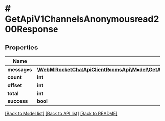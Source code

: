 # # GetApiV1ChannelsAnonymousread200Response

## Properties

Name | Type | Description | Notes
------------ | ------------- | ------------- | -------------
**messages** | [**\WebMIRocketChatApiClientRoomsApi\Model\GetApiV1ChannelsAnonymousread200ResponseMessagesInner[]**](GetApiV1ChannelsAnonymousread200ResponseMessagesInner.md) |  | [optional]
**count** | **int** |  | [optional]
**offset** | **int** |  | [optional]
**total** | **int** |  | [optional]
**success** | **bool** |  | [optional]

[[Back to Model list]](../../README.md#models) [[Back to API list]](../../README.md#endpoints) [[Back to README]](../../README.md)
